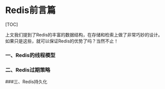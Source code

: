 # Redis前言篇

[TOC]

上文我们提到了Redis的丰富的数据结构，在存储和检索上做了非常巧妙的设计。如果只是这些，就可以保证Redis的优势了吗？当然不止！



### 一、Redis的线程模型

### 二、Redis过期策略

###三、Redis持久化

